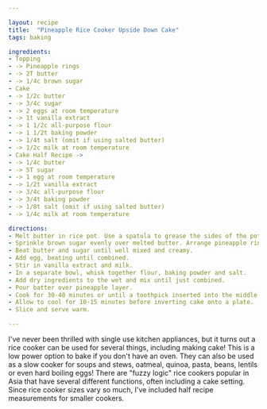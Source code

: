 ```yaml
---

layout: recipe
title:  "Pineapple Rice Cooker Upside Down Cake"
tags: baking

ingredients:
- Topping
- -> Pineapple rings
- -> 2T butter
- -> 1/4c brown sugar
- Cake
- -> 1/2c butter
- -> 3/4c sugar
- -> 2 eggs at room temperature
- -> 1t vanilla extract
- -> 1 1/2c all-purpose flour
- -> 1 1/2t baking powder
- -> 1/4t salt (omit if using salted butter)
- -> 1/2c milk at room temperature
- Cake Half Recipe ->
- -> 1/4c butter
- -> 5T sugar
- -> 1 egg at room temperature
- -> 1/2t vanilla extract
- -> 3/4c all-purpose flour
- -> 3/4t baking powder
- -> 1/8t salt (omit if using salted butter)
- -> 1/4c milk at room temperature 

directions:
- Melt butter in rice pot. Use a spatula to grease the sides of the pot.
- Sprinkle brown sugar evenly over melted butter. Arrange pineapple rings over bottom of pot, slicing to fit so the entire bottom is covered.
- Beat butter and sugar until well mixed and creamy.
- Add egg, beating until combined.
- Stir in vanilla extract and milk.
- In a separate bowl, whisk together flour, baking powder and salt.
- Add dry ingredients to the wet and mix until just combined.
- Pour batter over pineapple layer.
- Cook for 30-40 minutes or until a toothpick inserted into the middle comes out clean. You may have to repeat the cook cycle several times.
- Allow to cool for 10-15 minutes before inverting cake onto a plate.
- Slice and serve warm.

---
```


I've never been thrilled with single use kitchen appliances, but it turns out a rice cooker can be used for several things, including making cake! This is a low power option to bake if you don't have an oven. They can also be used as a slow cooker for soups and stews, oatmeal, quinoa, pasta, beans, lentils or even hard boiling eggs! There are "fuzzy logic" rice cookers popular in Asia that have several different functions, often including a cake setting. Since rice cooker sizes vary so much, I've included half recipe measurements for smaller cookers.
